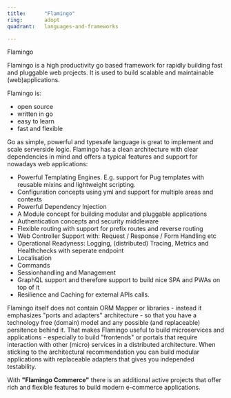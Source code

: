 ```yaml
---
title:      "Flamingo"
ring:       adopt
quadrant:   languages-and-frameworks

---
```

Flamingo

Flamingo is a high productivity go based framework for rapidly building fast and pluggable web projects.
It is used to build scalable and maintainable (web)applications.

Flamingo is:

* open source
* written in go
* easy to learn
* fast and flexible

Go as simple, powerful and typesafe language is great to implement and scale serverside logic.
Flamingo has a clean architecture with clear dependencies in mind and offers a typical features and support for nowadays web applications:

* Powerful Templating Engines. E.g. support for Pug templates with reusable mixins and lightweight scripting.
* Configuration concepts using yml and support for multiple areas and contexts
* Powerful Dependency Injection
* A Module concept for building modular and pluggable applications
* Authentication concepts and security middleware
* Flexible routing with support for prefix routes and reverse routing
* Web Controller Support with: Request / Response / Form Handling etc
* Operational Readyness: Logging, (distributed) Tracing, Metrics and Healthchecks with seperate endpoint
* Localisation
* Commands
* Sessionhandling and Management
* GraphQL support and therefore support to build nice SPA and PWAs on top of it
* Resilience and Caching for external APIs calls.

Flamingo itself does not contain ORM Mapper or libraries - instead it emphasizes "ports and adapters" architecture - so that you have a technology free (domain) model and any possible (and replaceable) persitence behind it.
That makes Flamingo useful to build microservices and applications - especially to build "frontends" or portals that require interaction with other (micro) services in a distributed architecture. 
When sticking to the architectural recommendation you can build modular applications with replaceable adapters that gives you independed testability.

With **"Flamingo Commerce"** there is an additional active projects that offer rich and flexible features to build modern e-commerce applications.
